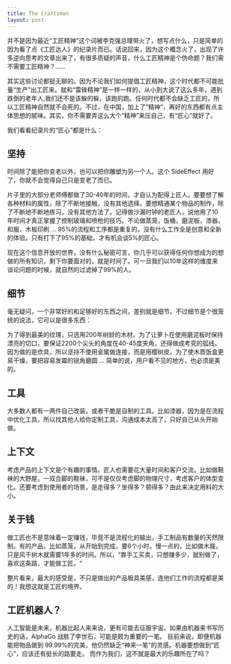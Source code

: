 ```yaml
---
title: The Craftsman
layout: post
---
```


并不是因为最近“工匠精神”这个词被李克强总理带火了，想写点什么，只是简单的因为看了点《工匠达人》的纪录片而已。话说回来，因为这个概念火了，出现了许多逆向思考的文章出来了，有很多质疑的声音，什么工匠精神是个伪命题？我们需不需要工匠精神？......

其实这些讨论都挺无聊的。因为不论我们如何提倡工匠精神，这个时代都不可能批量“生产”出工匠来。就和“雷锋精神”是一样一样的，从小到大说了这么多年，遇到跌倒的老年人,我们还不是该躲的躲，该跑的跑。任何时代都不会缺乏工匠的，所以工匠精神自然就不会死的。不过，在中国，加上了“精神”，再好的东西都有点主体思想的腻味。其实，你不需要弄这么大个“精神”来压自己，有“匠心”就好了。

我们看看纪录片的“匠心”都是什么：

## 坚持
时间除了能把你变老以外，也可以把你雕塑为另一个人。这个 SideEffect 用好了，你就不会觉得自己只是变老了而已。

片子里的大部分老师傅都做了30-40年的时间，才自认为配得上匠人。要要想了解各种材料的属性，除了不断地接触，没有其他选择。要想精通某个物品的制作，除了不断地不断地练习，没有其他方法了。记得做沙漏时钟的老匠人，说他用了10年时间才真正掌握了控制玻璃和喷枪的技巧。不论做蒸笼，饭桶，磨泥板，漆器，和服，木板印刷 ... 95%的流程和工序都是重复的，没有什么工作全是创意和全新的体验。只有打下了95%的基础，才有机会谈5%的匠心。

现在这个信息开放的世界，没有什么秘密可言，你几乎可以获得任何你想成为的想做的所有知识，剩下你要面对的，就是时间了。可一旦我们以10年这样的维度来谈论问题的时候，就自然的过滤掉了99%的人。

                                                                                                                                              
## 细节

毫无疑问，一个非常好的和足够好的东西之间，差别就是细节。不过细节是个很笼统的说法，它可以是很多东西：

为了得到最美的纹理，只选用200年树龄的木材。为了让萝卜在使用磨泥板时保持漂亮的切口，要保证2200个尖头的角度在40-45度夹角，还得做成考究的弧线。因为做的是炊具，所以坚持不使用金属做连接，而是用樱树皮。为了使木质饭盒更易干燥，要把容易发霉的锐角磨圆 ... 简单的说，用户看不见的地方，也必须是美的。


## 工具

大多数人都有一两件自己改装，或者干脆是自制的工具。比如漆器，因为是在流程中优化工具，所以找其他人给你定制工具，沟通成本太高了，只好自己从头开始做。

## 上下文

考虑产品的上下文是个有趣的事情。匠人也需要花大量时间和客户交流。比如做鞋袜的大野屋，一双合脚的鞋袜，可不是仅仅考虑脚的物理尺寸，考虑客户的体型变化。还要考虑到使用者的场景，是走得多？坐得多？顿得多？由此来决定用料的大小。


## 关于钱

做工匠也不是意味着一定赚钱，毕竟不是流程化的输出，手工制品有数量的天然限制。有的产品，比如蒸笼，从开始到完成，要6个小时。慢一点的，比如做木屐，只是风干树木就需要1年多的时间。所以，“靠手工买卖，只想赚多少，就别做了，喜欢这条路，才能做工匠。“


整片看来，最大的感受是，不只是做出的产品极具美感，连他们工作的流程都是美的！我想这就是工匠的境界。

## 工匠机器人？
人工智能是未来，机器比起人来来说，更有可能去征服宇宙。如果由机器来书写历史的话，AlphaGo 战胜了李世石，可能是颇为重要的一笔。
目前来说，即便机器能把物品做到 99.99%的完美，他仍然缺乏“神来一笔”的灵感。机器要想做到“匠心”，应该还有挺长的路要走。
而作为我们，这不就是最大的乐趣所在了吗？